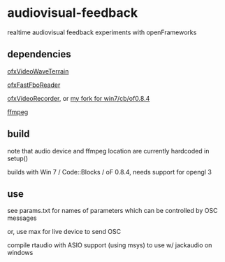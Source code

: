 # audiovisual-feedback
realtime audiovisual feedback experiments with openFrameworks

## dependencies
[ofxVideoWaveTerrain](https://github.com/victor-shepardson/ofxVideoWaveTerrain)

[ofxFastFboReader](https://github.com/neilmendoza/ofxFastFboReader)

[ofxVideoRecorder](https://github.com/DomAmato/ofxVideoRecorder), or [my fork for win7/cb/of0.8.4](https://github.com/victor-shepardson/ofxVideoRecorder)

[ffmpeg](https://www.ffmpeg.org/)

## build

note that audio device and ffmpeg location are currently hardcoded in setup()

builds with Win 7 / Code::Blocks / oF 0.8.4, needs support for opengl 3

## use

see params.txt for names of parameters which can be controlled by OSC messages

or, use max for live device to send OSC

compile rtaudio with ASIO support (using msys) to use w/ jackaudio on windows

